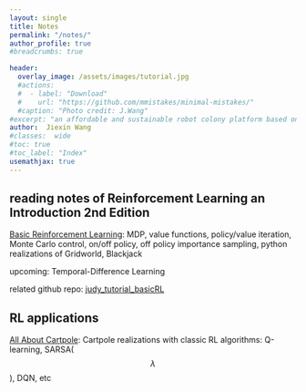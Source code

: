 ```yaml
---
layout: single
title: Notes
permalink: "/notes/"
author_profile: true
#breadcrumbs: true

header:
  overlay_image: /assets/images/tutorial.jpg
  #actions:
  #  - label: "Download"
  #    url: "https://github.com/mmistakes/minimal-mistakes/"
  #caption: "Photo credit: J.Wang"
#excerpt: "an affordable and sustainable robot colony platform based on Android"
author:  Jiexin Wang
#classes:  wide
#toc: true
#toc_label: "Index"
usemathjax: true
---
```


## reading notes of Reinforcement Learning an Introduction 2nd Edition

[Basic Reinforcement Learning](/judy_blog/basicrl/): MDP, value functions, policy/value iteration, Monte Carlo control, on/off policy, off policy importance sampling, python realizations of Gridworld, Blackjack

upcoming: Temporal-Difference Learning

related github repo: [judy_tutorial_basicRL](https://github.com/ha5ha6/judy_tutorial_basicRL)

## RL applications

[All About Cartpole](/judy_blog/cartpole/): Cartpole realizations with classic RL algorithms: Q-learning, SARSA($$\lambda$$), DQN, etc
